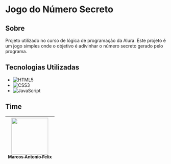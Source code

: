 # Jogo do Número Secreto

## Sobre
Projeto utilizado no curso de lógica de programação da Alura. Este projeto é um jogo simples onde o objetivo é adivinhar o número secreto gerado pelo programa.

## Tecnologias Utilizadas
- ![HTML5](https://img.shields.io/badge/-HTML5-E34F26?style=flat&logo=html5&logoColor=white) 
- ![CSS3](https://img.shields.io/badge/-CSS3-1572B6?style=flat&logo=css3&logoColor=white) 
- ![JavaScript](https://img.shields.io/badge/-JavaScript-F7DF1E?style=flat&logo=javascript&logoColor=black) 

## Time
| [<img loading="lazy" src="https://avatars.githubusercontent.com/u/101889420?v=4" width=115><br><sub>Marcos Antonio Felix</sub>]([https://github.com/camilafernanda](https://github.com/marcosfilho95)) 
| :---: 

